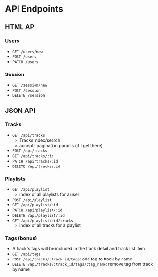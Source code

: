 # API Endpoints

## HTML API

### Users

- `GET /users/new`
- `POST /users`
- `PATCH /users`

### Session

- `GET /session/new`
- `POST /session`
- `DELETE /session`

## JSON API

### Tracks

- `GET /api/tracks`
  - Tracks index/search
  - accepts pagination params (if I get there)
- `POST /api/tracks`
- `GET /api/tracks/:id`
- `PATCH /api/tracks/:id`
- `DELETE /api/tracks/:id`

### Playlists

- `GET /api/playlist`
  - index of all playlists for a user
- `POST /api/playlist`
- `GET /api/playlist/:id`
- `PATCH /api/playlist/:id`
- `DELETE /api/playlist/:id`
- `GET /api/playlist/:id/tracks`
  - index of all tracks for a playlist
  
<!-- TODO Look into slugging for above! -->

### Tags (bonus)

- A track's tags will be included in the track detail and track list item
- `GET /api/tags`
- `POST /api/tracks/:track_id/tags`: add tag to track by name
- `DELETE /api/tracks/:track_id/tags/:tag_name`: remove tag from track by
  name
